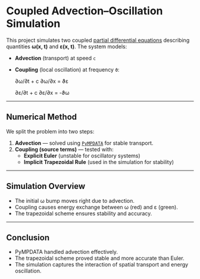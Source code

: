 
# Coupled Advection–Oscillation Simulation

This project simulates two coupled [partial differential equations](w) describing quantities **ω(x, t)** and **ε(x, t)**. The system models:

- **Advection** (transport) at speed `c`
- **Coupling** (local oscillation) at frequency `ϑ`:

  ∂ω/∂t + c ∂ω/∂x = ϑε

  ∂ε/∂t + c ∂ε/∂x = -ϑω


---

## Numerical Method

We split the problem into two steps:

1. **Advection** — solved using [`PyMPDATA`](w) for stable transport.
2. **Coupling (source terms)** — tested with:
   - **Explicit Euler** (unstable for oscillatory systems)
   - **Implicit Trapezoidal Rule** (used in the simulation for stability)

---

## Simulation Overview

- The initial ω bump moves right due to advection.
- Coupling causes energy exchange between ω (red) and ε (green).
- The trapezoidal scheme ensures stability and accuracy.

---

## Conclusion

- PyMPDATA handled advection effectively.
- The trapezoidal scheme proved stable and more accurate than Euler.
- The simulation captures the interaction of spatial transport and energy oscillation.
